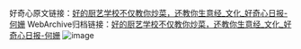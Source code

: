 好奇心原文链接：[好的厨艺学校不仅教你炒菜，还教你生意经_文化_好奇心日报-何姗](https://www.qdaily.com/articles/7827.html)
WebArchive归档链接：[好的厨艺学校不仅教你炒菜，还教你生意经_文化_好奇心日报-何姗](http://web.archive.org/web/20190623172955/https://www.qdaily.com/articles/7827.html)
![image](http://ww3.sinaimg.cn/large/007d5XDply1g3wjyizo0nj30u02tse81)